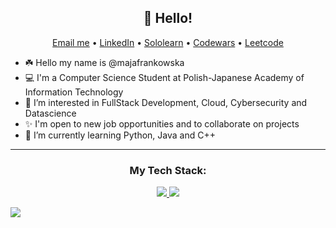 <h2 align="center">👋 Hello!</h2>
<p align="center">
  <a href="mailto:majafrankowskawork@gmail.com">Email me</a> •
  <a href="https://www.linkedin.com/in/majafrankowska/">LinkedIn</a> •
  <a href="https://www.sololearn.com/profile/9348645">Sololearn</a> •
  <a href="https://www.codewars.com/users/majafrankowska">Codewars</a> •
  <a href="https://www.leetcode.com/majafrankowska/">Leetcode</a> 
</p>



- ☘️ Hello my name is @majafrankowska
- 💻 I'm a Computer Science Student at Polish-Japanese Academy of Information Technology
- 👀 I’m interested in FullStack Development, Cloud, Cybersecurity and Datascience
- ✨ I'm open to new job opportunities and to collaborate on projects
- 🧠 I’m currently learning Python, Java and C++


-------

<h3 align="center"> My Tech Stack:</h3>

<p align="center">
  <a href="https://skillicons.dev">
    <img src="https://skillicons.dev/icons?i=java,py,cpp,c,cmake,bash,mysql,django,swift,html,js,ts,css" />
    <img src="https://skillicons.dev/icons?i=ps,idea,eclipse,gcp,linux,github,visualstudio,vscode,vim,wordpress" />
  </a>
</p>


<p
<a href="https://wakatime.com"><img src="https://wakatime.com/share/@majafrankowska/71772ded-70f7-41c4-a823-22b68b1ae5c1.png" /></a>
<p

  
<!---
majafrankowska/majafrankowska is a ✨ special ✨ repository because its `README.md` (this file) appears on your GitHub profile.
You can click the Preview link to take a look at your changes.
--->
